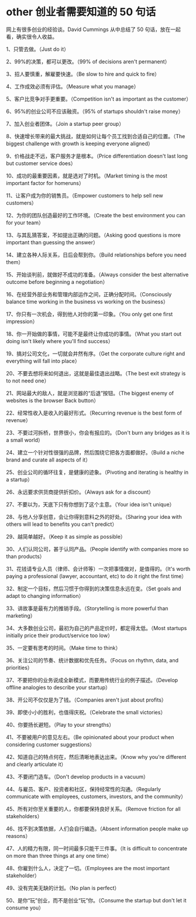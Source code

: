 <!-- Date: 2017-11-06 06:18:03 -->

# other 创业者需要知道的 50 句话

网上有很多创业的经验谈。David Cummings 从中总结了 50 句话，放在一起看，确实很令人收益。

1、只管去做。（Just do it）

2、99%的决策，都可以更改。（99% of decisions aren't permanent）

3、招人要慎重，解雇要快速。（Be slow to hire and quick to fire）

4、工作成效必须有评估。（Measure what you manage）

5、客户比竞争对手更重要。（Competition isn't as important as the customer）

6、95%的创业公司不应该融资。（95% of startups shouldn't raise money）

7、加入创业者团体。（Join a startup peer group）

8、快速增长带来的最大挑战，就是如何让每个员工找到合适自己的位置。（The biggest challenge with growth is keeping everyone aligned）

9、价格战走不远，客户服务才是根本。（Price differentiation doesn't last long but customer service does）

10、成功的最重要因素，就是选对了时机。（Market timing is the most important factor for homeruns）

11、让客户成为你的销售员。（Empower customers to help sell new customers）

12、为你的团队创造最好的工作环境。（Create the best environment you can for your team）

13、与其乱猜答案，不如提出正确的问题。（Asking good questions is more important than guessing the answer）

14、建立各种人际关系，日后会帮到你。（Build relationships before you need them）

15、开始谈判前，就做好不成功的准备。（Always consider the best alternative outcome before beginning a negotiation）

16、在经营外部业务和管理内部运作之间，正确分配时间。（Consciously balance time working in the business vs working on the business）

17、你只有一次机会，得到他人对你的第一印象。（You only get one first impression）

18、你一开始做的事情，可能不是最终让你成功的事情。（What you start out doing isn't likely where you'll find success）

19、搞对公司文化，一切就会井然有序。（Get the corporate culture right and everything will fall into place）

20、不要去想将来如何退出，这就是最佳退出战略。（The best exit strategy is to not need one）

21、网站最大的敌人，就是浏览器的“后退”按钮。（The biggest enemy of websites is the browser Back button）

22、经常性收入是收入的最好形式。（Recurring revenue is the best form of revenue）

23、不要过河拆桥，世界很小，你会有报应的。（Don't burn any bridges as it is a small world）

24、建立一个针对性很强的品牌，然后围绕它把各方面都做好。（Build a niche brand and curate all aspects of it）

25、创业公司的循环往复，是健康的迹象。（Pivoting and iterating is healthy in a startup）

26、永远要求供货商提供折扣价。（Always ask for a discount）

27、不要以为，天底下只有你想到了这个主意。（Your idea isn't unique）

28、与他人分享创意，会让你得到意料之外的好处。（Sharing your idea with others will lead to benefits you can't predict）

29、越简单越好。（Keep it as simple as possible）

30、人们认同公司，甚于认同产品。（People identify with companies more so than products）

31、花钱请专业人员（律师、会计师等）一次把事情做对，是值得的。（It's worth paying a professional (lawyer, accountant, etc) to do it right the first time）

32、制定一个目标，然后习惯于你得到的决策信息永远在变。（Set goals and adapt to changing information）

33、讲故事是最有力的推销手段。（Storytelling is more powerful than marketing）

34、大多数创业公司，最初为自己的产品定价时，都定得太低。（Most startups initially price their product/service too low）

35、一定要有思考的时间。（Make time to think）

36、关注公司的节奏、统计数据和优先任务。（Focus on rhythm, data, and priorities）

37、不要把你的业务说成全新模式，而要用传统行业的例子描述。（Develop offline analogies to describe your startup）

38、开公司不仅仅是为了钱。（Companies aren't just about profits）

39、即使小小的胜利，也值得庆祝。（Celebrate the small victories）

40、你要扬长避短。（Play to your strengths）

41、不要被用户的意见左右。（Be opinionated about your product when considering customer suggestions）

42、知道自己的特点何在，然后清晰地表达出来。（Know why you're different and clearly articulate it）

43、不要闭门造车。（Don't develop products in a vacuum）

44、与雇员、客户、投资者和社区，保持经常性的沟通。（Regularly communicate with employees, customers, investors, and the community）

45、所有对你至关重要的人，你都要保持良好关系。（Remove friction for all stakeholders）

46、找不到决策依据，人们会自行编造。（Absent information people make up reasons）

47、人的精力有限，同一时间最多只能干三件事。（It is difficult to concentrate on more than three things at any one time）

48、你雇到什么人，决定了一切。（Employees are the most important stakeholder）

49、没有完美无缺的计划。（No plan is perfect）

50、是你“玩”创业，而不是创业“玩”你。（Consume the startup but don't let it consume you）
